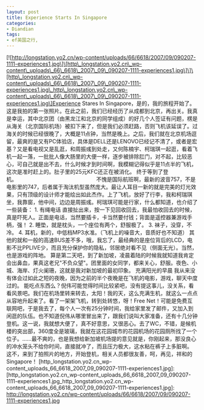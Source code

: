 ```yaml
---
layout: post
title: Experience Starts In Singapore
categories:
- Diandian
tags:
- ef英国之行, 
---
```

\[!\[http://longstation.yo2.cn/wp-content/uploads/66/6618/2007/09/090207-1111-experiences1.jpg\]\[http\_longstation.yo2.cn\_wp-content\_uploads\_66\_6618\_2007\_09\_090207-1111-experiences1.jpg\]\]\[http\_longstation.yo2.cn\_wp-content\_uploads\_66\_6618\_2007\_09\_090207-1111-experiences1.jpg\_http\_longstation.yo2.cn\_wp-content\_uploads\_66\_6618\_2007\_09\_090207-1111-experiences1.jpg\]Experience Stares In Singapore，是的，我的旅程开始了。这是我拍的第一张照片。在此之前，我们已经经历了从成都到北京，再出关。我真是幸运，其中北京团（由黑龙江和北京的同学组成）的好几个人签证有问题，楞是从海关（北京国际机场）被扣下来了，但是我们必须赶路，否则飞机该延误了。过海关的时候已经很晚了，大概是11点钟，当然是晚上。之后，我们就在北京机场逗留，最爽的是又有PC体验店，具体是DELL还是LENOVO已经记不清了，或者是宏基？又是看电视又是乱逛，和周振彧到处走，又何陈楠宇、柯瑞琪一起逛，看着飞机一起一落，一批批人像大肠里的大便一样，逐步被排除肛门，对不起，比较恶心，可自己就是出不去，什么时候才到时间啊，我模糊记得似乎是11点半的飞机，这次是准时赶上的。肚子里的25元KFC还正在被消化。 终于等到了登机。                                                     不愧是国际航班啊，最新的波音757，不是电影里的747，后者属于淘汰机型虽然庞大。最让人耳目一新的就是完美的灯光效果，只有顶级的设计师才能绘出如此杰作。上了飞机，放好了行李，我和柯瑞琪坐，我靠窗，他中间，边边是周振彧。柯瑞琪可能是行家，什么都知道，也介绍了一些装备： 1. 有绳电话 直接扯出来，按一下见回收回去，我最怕收回去的时候，真是吓死人。正面是电话，当然要插卡，卡当然要付钱；背面是遥控器兼游戏手柄，强！ 2. 睡垫，就是枕头，一个座位有两个，舒服极了。 3. 袜子，没穿，不冷。 4. 耳机，新的，中低档MP3水准。（飞机上的噪音大，音质好也不知道） 其他的就和一般的高速BUS差不多，哦，我忘了，最经典的是座位背后的LCD，电影不比PPLIVE少，而且充分保护你的隐私，邻居绝对看不见（侧面无光）。当然，也是游戏的阵地。 算是第二天吧，到了新加坡，凌晨着陆的时候我就知道我肯定会出鼻血，果真这老兄"不负众望"。团里面的女同学，都来关心，舒服。夜色、小城、海岸、灯火阑珊，这就是我对新加坡的最初印象。 充满阳光的早晨 我从来没有体会过如此之短的夜晚，因为之前的半个夜晚是在飞机的电影，游戏，聊天中度过的。 能吃点东西么？倪伟可能觉得时间比较紧吧，没有提这事儿，没关系，看看风景吧。我们在机场里转来转去，太阳！我的天，这么充满生机，就这么一点点从容地升起来了。看了一架架飞机，转到处转悠，呀！Free Net！可能是免费互联网吧，于是我去了，每个人一次有25分钟时间，我给家里发了邮件，又加入到闲逛的队伍。也不知道倪伟从哪里冒出来了，跟我们说叫大家准备，还有十几分钟登机。这一说，我就想大便了，真不好意思，又很恶心。去了WC，不错，是候机楼的突出部，360度全是玻璃，我就在这花园城市的花园机场的花园厕所找了一个位子。……最不爽的，也是我想给新加坡机场提的意见就是，你刚起来，那没良心的冲水笼头不给你时间，直接就冲了，而且压力极大，这水粘在裤子上多脏啊。 这不，来到了拍照片的地方，开始登机，相关人员都很友善，呵，再见，祥和的Singapore！ \[http\_longstation.yo2.cn\_wp-content\_uploads\_66\_6618\_2007\_09\_090207-1111-experiences1.jpg\]: \[http\_longstation.yo2.cn\_wp-content\_uploads\_66\_6618\_2007\_09\_090207-1111-experiences1.jpg\_http\_longstation.yo2.cn\_wp-content\_uploads\_66\_6618\_2007\_09\_090207-1111-experiences1.jpg\]: http://longstation.yo2.cn/wp-content/uploads/66/6618/2007/09/090207-1111-experiences1.jpg
